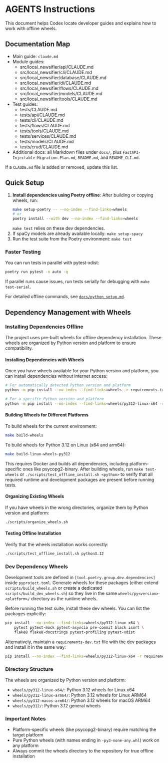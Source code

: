 # AGENTS Instructions

This document helps Codex locate developer guides and explains how to work with offline wheels.

## Documentation Map

- Main guide: `claude.md`
- Module guides:
  - src/local_newsifier/api/CLAUDE.md
  - src/local_newsifier/cli/CLAUDE.md
  - src/local_newsifier/database/CLAUDE.md
  - src/local_newsifier/di/CLAUDE.md
  - src/local_newsifier/flows/CLAUDE.md
  - src/local_newsifier/models/CLAUDE.md
  - src/local_newsifier/tools/CLAUDE.md
- Test guides:
  - tests/CLAUDE.md
  - tests/api/CLAUDE.md
  - tests/cli/CLAUDE.md
  - tests/flows/CLAUDE.md
  - tests/tools/CLAUDE.md
  - tests/services/CLAUDE.md
  - tests/models/CLAUDE.md
  - tests/crud/CLAUDE.md
- Additional docs: all Markdown files under `docs/`, plus `FastAPI-Injectable-Migration-Plan.md`, `README.md`, and `README_CLI.md`.

If a `CLAUDE.md` file is added or removed, update this list.

## Quick Setup

1. **Install dependencies using Poetry offline**:
   After building or copying wheels, run:
   ```bash
   make setup-poetry -- --no-index --find-links=wheels
   # or
   poetry install --with dev --no-index --find-links=wheels
   ```
   `make test` relies on these dev dependencies.
2. If spaCy models are already available locally: `make setup-spacy`
3. Run the test suite from the Poetry environment: `make test`

### Faster Testing

You can run tests in parallel with pytest-xdist:

```bash
poetry run pytest -n auto -q
```

If parallel runs cause issues, run tests serially for debugging with `make test-serial`.

For detailed offline commands, see [`docs/python_setup.md`](docs/python_setup.md).

## Dependency Management with Wheels

### Installing Dependencies Offline

The project uses pre-built wheels for offline dependency installation. These wheels are organized by Python version and platform to ensure compatibility.

#### Installing Dependencies with Wheels

Once you have wheels available for your Python version and platform, you can install dependencies without internet access:

```bash
# For automatically detected Python version and platform
python -m pip install --no-index --find-links=wheels -r requirements.txt

# For a specific Python version and platform
python -m pip install --no-index --find-links=wheels/py312-linux-x64 -r requirements.txt
```

#### Building Wheels for Different Platforms

To build wheels for the current environment:
```bash
make build-wheels
```

To build wheels for Python 3.12 on Linux (x64 and arm64):
```bash
make build-linux-wheels-py312
```

This requires Docker and builds all dependencies, including platform-specific ones like psycopg2-binary.
After building wheels, run `make test-wheels` or
`./scripts/test_offline_install.sh <python>` to verify that all required runtime and development packages are present before running tests.

#### Organizing Existing Wheels

If you have wheels in the wrong directories, organize them by Python version and platform:
```bash
./scripts/organize_wheels.sh
```

#### Testing Offline Installation

Verify that the wheels installation works correctly:
```bash
./scripts/test_offline_install.sh python3.12
```

### Dev Dependency Wheels

Development tools are defined in `[tool.poetry.group.dev.dependencies]` inside
`pyproject.toml`. Generate wheels for these packages (either extend
`scripts/build_wheels.sh` or create a dedicated `scripts/build_dev_wheels.sh`)
so they live in the same `wheels/py<version>-<platform>/` directory as the
runtime wheels.

Before running the test suite, install these dev wheels. You can list the
packages explicitly:

```bash
pip install --no-index --find-links=wheels/py312-linux-x64 \
    pytest pytest-mock pytest-asyncio pre-commit black isort \
    flake8 flake8-docstrings pytest-profiling pytest-xdist
```

Alternatively, maintain a `requirements-dev.txt` file with the dev packages and
install it in the same way:

```bash
pip install --no-index --find-links=wheels/py312-linux-x64 -r requirements-dev.txt
```

### Directory Structure

The wheels are organized by Python version and platform:
- `wheels/py312-linux-x64/`: Python 3.12 wheels for Linux x64
- `wheels/py312-linux-arm64/`: Python 3.12 wheels for Linux ARM64
- `wheels/py312-macos-arm64/`: Python 3.12 wheels for macOS ARM64
- `wheels/py312/`: Python 3.12 general wheels

### Important Notes

- Platform-specific wheels (like psycopg2-binary) require matching the target platform
- Pure Python wheels (with names ending in `-py3-none-any.whl`) work on any platform
- Always commit the wheels directory to the repository for true offline installation
